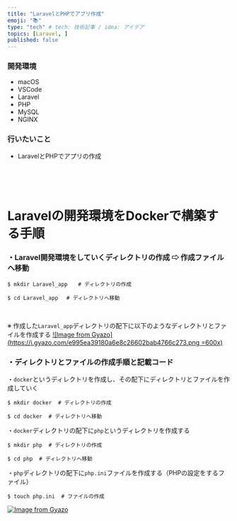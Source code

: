 ```yaml
---
title: "LaravelとPHPでアプリ作成"
emoji: "📚"
type: "tech" # tech: 技術記事 / idea: アイデア
topics: [Laravel, ]
published: false
---
```

### 開発環境
- macOS
- VSCode
- Laravel
- PHP
- MySQL
- NGINX

### 行いたいこと
- LaravelとPHPでアプリの作成


<br>
<br>
<br>

# Laravelの開発環境をDockerで構築する手順
### ・Laravel開発環境をしていくディレクトリの作成 ⇨ 作成ファイルへ移動
```: ターミナル
$ mkdir Laravel_app　　# ディレクトリの作成

$ cd Laravel_app　 # ディレクトリへ移動
```
<br>

※ 作成した`Laravel_app`ディレクトリの配下に以下のようなディレクトリとファイルを作成する
[![Image from Gyazo](https://i.gyazo.com/e995ea39180a6e8c26602bab4766c273.png =600x)](https://gyazo.com/e995ea39180a6e8c26602bab4766c273)


### ・ディレクトリとファイルの作成手順と記載コード
・`docker`というディレクトリを作成し、その配下にディレクトリとファイルを作成していく
```: ターミナル
$ mkdir docker  # ディレクトリの作成

$ cd docker  # ディレクトリへ移動
```
・`docker`ディレクトリの配下に`php`というディレクトリを作成する
```
$ mkdir php  # ディレクトリの作成

$ cd php  # ディレクトリへ移動
```
・`php`ディレクトリの配下に`php.ini`ファイルを作成する（PHPの設定をするファイル）
```
$ touch php.ini  # ファイルの作成
```


[![Image from Gyazo](https://i.gyazo.com/82d1bfce044c39d1e24af189180d80d0.png)](https://gyazo.com/82d1bfce044c39d1e24af189180d80d0)

<br>
<br>
<br>

